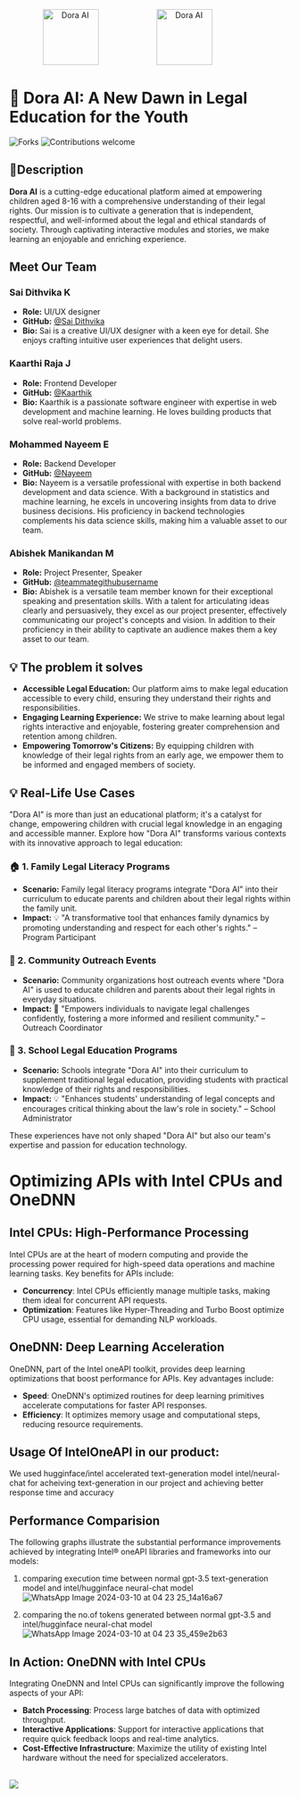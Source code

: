 <div align="center">
  <img src="https://github.com/images/modules/site/copilot/productivity-bg-head.png" width="100" alt="Dora AI" style="margin-right: 80px;" /> 
  <img src="https://github.com/Sai-Dithvika/Vashisht-Hackathon/assets/118179484/6c37f2f1-efcd-473c-ab39-2d656899eaaf" width="100" alt="Dora AI" style="margin-left: 20px; margin-right: 80px;" />
</div>

# 🌈 Dora AI: A New Dawn in Legal Education for the Youth
![Forks](https://img.shields.io/badge/License-MIT-red.svg) ![Contributions welcome](https://img.shields.io/badge/contributions-welcome-brightgreen.svg)

## 🌟Description

**Dora AI** is a cutting-edge educational platform aimed at empowering children aged 8-16 with a comprehensive understanding of their legal rights. Our mission is to cultivate a generation that is independent, respectful, and well-informed about the legal and ethical standards of society. Through captivating interactive modules and stories, we make learning an enjoyable and enriching experience.

## Meet Our Team

### Sai Dithvika K
- **Role:** UI/UX designer
- **GitHub:** [@Sai Dithvika](https://github.com/Sai-Dithvika)
- **Bio:** Sai is a creative UI/UX designer with a keen eye for detail. She enjoys crafting intuitive user experiences that delight users.
### Kaarthi Raja J
- **Role:** Frontend Developer
- **GitHub:** [@Kaarthik](https://github.com/Kaarthik-07)
- **Bio:** Kaarthik is a passionate software engineer with expertise in web development and machine learning. He loves building products that solve real-world problems.

### Mohammed Nayeem E
- **Role:** Backend Developer
- **GitHub:** [@Nayeem](https://github.com/MohammedNayeemE)
- **Bio:** Nayeem is a versatile professional with expertise in both backend development and data science. With a background in statistics and machine learning, he excels in uncovering insights from data to drive business decisions. His proficiency in backend technologies complements his data science skills, making him a valuable asset to our team.

### Abishek Manikandan M
- **Role:** Project Presenter, Speaker
- **GitHub:** [@teammategithubusername](https://github.com/teammategithubusername)
- **Bio:** Abishek is a versatile team member known for their exceptional speaking and presentation skills. With a talent for articulating ideas clearly and persuasively, they excel as our project presenter, effectively communicating our project's concepts and vision. In addition to their proficiency in their ability to captivate an audience makes them a key asset to our team.
## 💡 The problem it solves

- **Accessible Legal Education:** Our platform aims to make legal education accessible to every child, ensuring they understand their rights and responsibilities.
- **Engaging Learning Experience:** We strive to make learning about legal rights interactive and enjoyable, fostering greater comprehension and retention among children.
- **Empowering Tomorrow's Citizens:** By equipping children with knowledge of their legal rights from an early age, we empower them to be informed and engaged members of society.

## 💡 Real-Life Use Cases

"Dora AI" is more than just an educational platform; it's a catalyst for change, empowering children with crucial legal knowledge in an engaging and accessible manner. Explore how "Dora AI" transforms various contexts with its innovative approach to legal education:

### 🏠 1. Family Legal Literacy Programs
- **Scenario:** Family legal literacy programs integrate "Dora AI" into their curriculum to educate parents and children about their legal rights within the family unit.
- **Impact:** 💡 "A transformative tool that enhances family dynamics by promoting understanding and respect for each other's rights." – Program Participant

### 👫 2. Community Outreach Events
- **Scenario:** Community organizations host outreach events where "Dora AI" is used to educate children and parents about their legal rights in everyday situations.
- **Impact:** 🌱 "Empowers individuals to navigate legal challenges confidently, fostering a more informed and resilient community." – Outreach Coordinator

### 🏫 3. School Legal Education Programs
- **Scenario:** Schools integrate "Dora AI" into their curriculum to supplement traditional legal education, providing students with practical knowledge of their rights and responsibilities.
- **Impact:** 💡 "Enhances students' understanding of legal concepts and encourages critical thinking about the law's role in society." – School Administrator

These experiences have not only shaped "Dora AI" but also our team's expertise and passion for education technology.
# Optimizing APIs with Intel CPUs and OneDNN

## Intel CPUs: High-Performance Processing
Intel CPUs are at the heart of modern computing and provide the processing power required for high-speed data operations and machine learning tasks. Key benefits for APIs include:

- **Concurrency**: Intel CPUs efficiently manage multiple tasks, making them ideal for concurrent API requests.
- **Optimization**: Features like Hyper-Threading and Turbo Boost optimize CPU usage, essential for demanding NLP workloads.

## OneDNN: Deep Learning Acceleration
OneDNN, part of the Intel oneAPI toolkit, provides deep learning optimizations that boost performance for APIs.
Key advantages include:
- **Speed**: OneDNN's optimized routines for deep learning primitives accelerate computations for faster API responses.
- **Efficiency**: It optimizes memory usage and computational steps, reducing resource requirements.

## Usage Of IntelOneAPI in our product:

We used hugginface/intel accelerated text-generation model intel/neural-chat for acheiving text-generation in our project and achieving better response time and accuracy

## Performance Comparision

The following graphs illustrate the substantial performance improvements achieved by integrating Intel® oneAPI libraries and frameworks into our models:

1. comparing execution time between normal gpt-3.5 text-generation model and intel/hugginface neural-chat model
   ![WhatsApp Image 2024-03-10 at 04 23 25_14a16a67](https://github.com/Kaarthik-07/daksh-hackathon/assets/132292791/c0b70ad1-863e-494e-abcd-30d67bf05461)
   
2. comparing the no.of tokens generated between normal gpt-3.5 and intel/hugginface neural-chat model
   ![WhatsApp Image 2024-03-10 at 04 23 35_459e2b63](https://github.com/Kaarthik-07/daksh-hackathon/assets/132292791/96ffdb2d-756a-41d5-8b39-aa72ab4a5b8b)


## In Action: OneDNN with Intel CPUs

Integrating OneDNN and Intel CPUs can significantly improve the following aspects of your API:

- **Batch Processing**: Process large batches of data with optimized throughput.
- **Interactive Applications**: Support for interactive applications that require quick feedback loops and real-time analytics.
- **Cost-Effective Infrastructure**: Maximize the utility of existing Intel hardware without the need for specialized accelerators.
<br />
  <a href="https://github.com/Sai-Dithvika/Vashisht-Hackathon/blob/main/notebook/Navigation.md"><img src="https://github.com/t-aswath/mdeditor/assets/119417646/d9574fc2-aa05-4492-b23b-aa9f3e31c60d"></a>
